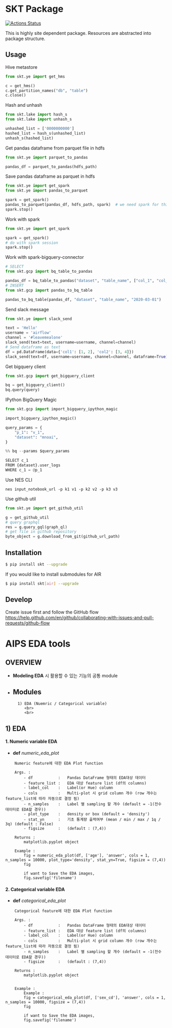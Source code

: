 # SKT Package

[![Actions Status](https://github.com/sktaiflow/skt/workflows/release/badge.svg)](https://github.com/sktaiflow/skt/actions)

This is highly site dependent package.
Resources are abstracted into package structure.

## Usage

Hive metastore

```python
from skt.ye import get_hms

c = get_hms()
c.get_partition_names("db", "table")
c.close()
```

Hash and unhash

```python
from skt.lake import hash_s
from skt.lake import unhash_s

unhashed_list = ['0000000000']
hashed_list = hash_s(unhashed_list)
unhash_s(hashed_list)
```

Get pandas dataframe from parquet file in hdfs

```python
from skt.ye import parquet_to_pandas

pandas_df = parquet_to_pandas(hdfs_path)
```

Save pandas dataframe as parquet in hdfs

```python
from skt.ye import get_spark
from skt.ye import pandas_to_parquet

spark = get_spark()
pandas_to_parquet(pandas_df, hdfs_path, spark)  # we need spark for this operation
spark.stop()
```

Work with spark

```python
from skt.ye import get_spark

spark = get_spark()
# do with spark session
spark.stop()
```

Work with spark-bigquery-connector

```python
# SELECT
from skt.gcp import bq_table_to_pandas

pandas_df = bq_table_to_pandas("dataset", "table_name", ["col_1", "col_2"], "2020-01-01", "svc_mgmt_num is not null")
# INSERT 
from skt.gcp import pandas_to_bq_table

pandas_to_bq_table(pandas_df, "dataset", "table_name", "2020-03-01")
```

Send slack message

```python
from skt.ye import slack_send

text = 'Hello'
username = 'airflow'
channel = '#leavemealone'
slack_send(text=text, username=username, channel=channel)
# Send dataframe as text
df = pd.DataFrame(data={'col1': [1, 2], 'col2': [3, 4]})
slack_send(text=df, username=username, channel=channel, dataframe=True)
```

Get bigquery client

```python
from skt.gcp import get_bigquery_client

bq = get_bigquery_client()
bq.query(query)
```

IPython BigQuery Magic

```python
from skt.gcp import import_bigquery_ipython_magic

import_bigquery_ipython_magic()

query_params = {
    "p_1": "v_1",
    "dataset": "mnoai",
}
```

```python
%% bq --params $query_params

SELECT c_1 
FROM {dataset}.user_logs
WHERE c_1 = @p_1
```

Use NES CLI

```bas
nes input_notebook_url -p k1 v1 -p k2 v2 -p k3 v3
```

Use github util

```python
from skt.ye import get_github_util

g = get_github_util
# query graphql
res = g.query_gql(graph_ql)
# get file in github repository
byte_object = g.download_from_git(github_url_path)
```

## Installation

```sh
$ pip install skt --upgrade
```

If you would like to install submodules for AIR

```sh
$ pip install skt[air] --upgrade
```

## Develop

Create issue first and follow the GitHub flow
https://help.github.com/en/github/collaborating-with-issues-and-pull-requests/github-flow

# AIPS EDA tools

## OVERVIEW

- **Modeling EDA** 시 활용할 수 있는 기능의 공통 module
- **Modules**
  -
        1) EDA (Nuemric / Categorical variable)
           <br>
           <br>

## 1) EDA

#### 1. Numeric variable EDA

- **def** *numeric_eda_plot*

```
    Numeric feature에 대한 EDA Plot function
    
    Args. :
        - df           :   Pandas DataFrame 형태의 EDA대상 데이터
        - feature_list :   EDA 대상 feature list (df의 columns)
        - label_col    :   Label(or Hue) column
        - cols         :   Multi-plot 시 grid column 개수 (row 개수는 feature_list에 따라 자동으로 결정 됨)
        - n_samples    :   Label 별 sampling 할 개수 (default = -1(전수 데이터로 EDA할 경우))
        - plot_type    :   density or box (default = 'density')
        - stat_yn      :   기초 통계량 출력여부 (mean / min / max / 1q / 3q) (default : False)
        - figsize      :   (default : (7,4))
    
    Returns : 
        matplotlib.pyplot object

    Example : 
        fig = numeric_eda_plot(df, ['age'], 'answer', cols = 1, n_samples = 10000, plot_type='density', stat_yn=True, figsize = (7,4))
        fig
        
        if want to Save the EDA images,
        fig.savefig('filename')
```

#### 2. Categorical variable EDA

- **def** *categorical_eda_plot*

```
    Categorical feature에 대한 EDA Plot function
    
    Args. :
        - df           :   Pandas DataFrame 형태의 EDA대상 데이터
        - feature_list :   EDA 대상 feature list (df의 columns)
        - label_col    :   Label(or Hue) column
        - cols         :   Multi-plot 시 grid column 개수 (row 개수는 feature_list에 따라 자동으로 결정 됨)
        - n_samples    :   Label 별 sampling 할 개수 (default = -1(전수 데이터로 EDA할 경우))
        - figsize      :   (default : (7,4))
    
    Returns : 
        matplotlib.pyplot object


    Example : 
        Example : 
        fig = categorical_eda_plot(df, ['sex_cd'], 'answer', cols = 1, n_samples = 10000, figsize = (7,4))
        fig
        
        if want to Save the EDA images,
        fig.savefig('filename')
    
```
